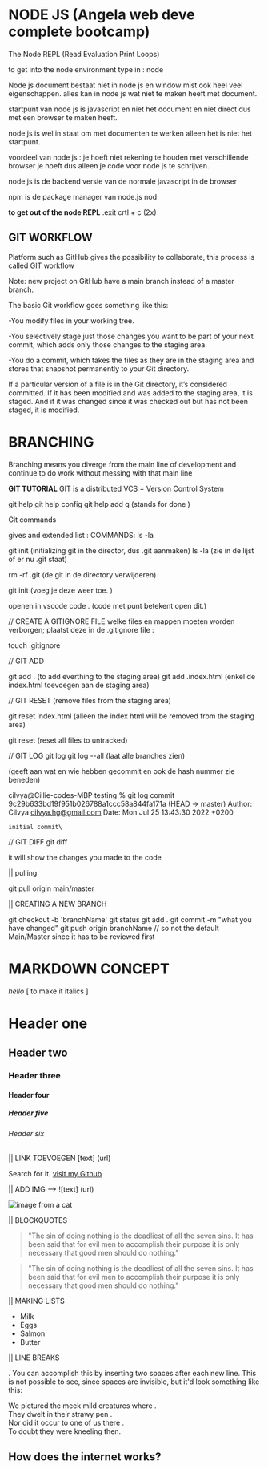 # NODE JS (Angela web deve complete bootcamp)

The Node REPL (Read Evaluation Print Loops)

to get into the node environment type in : node 



Node js 
document bestaat  niet in node js en window mist ook heel veel eigenschappen.
alles kan in node js wat niet te maken heeft met document.

startpunt van node js is javascript en niet het document en niet direct dus met een browser te maken heeft.

node js is wel in staat om met documenten te werken alleen het is niet het startpunt. 

voordeel van node js :
je hoeft niet rekening te houden met verschillende browser
je hoeft dus alleen je code voor node js te schrijven.

node js is de backend versie van de normale javascript in de browser

npm is de package manager van node.js
nod




**to get out of the node REPL**
.exit
crtl + c (2x)

## GIT WORKFLOW

Platform such as GitHub gives the possibility to collaborate, this process is called GIT workflow

Note: new project on GitHub have a main branch instead of a master branch.

The basic Git workflow goes something like this:

-You modify files in your working tree.

-You selectively stage just those changes you want to be part of your next commit, which adds only those changes to the staging area.

-You do a commit, which takes the files as they are in the staging area and stores that snapshot permanently to your Git directory.

If a particular version of a file is in the Git directory, it’s considered committed. If it has been modified and was added to the staging area, it is staged. And if it was changed since it was checked out but has not been staged, it is modified.

# BRANCHING
Branching means you diverge from the main line of development and continue to do work without messing with that main line

**GIT TUTORIAL**
GIT is a distributed VCS = Version Control System

git help
git help config
git help add
q (stands for done )


Git commands

gives and extended list :
COMMANDS:
ls -la 

git init (initializing git in the director, dus .git aanmaken)
ls -la (zie in de lijst of er nu .git staat)

rm -rf .git (de git in de directory verwijderen)

git init (voeg je deze weer toe. )

openen in vscode
code . (code met punt betekent open dit.)

// CREATE A GITIGNORE FILE
welke files en mappen moeten worden verborgen; plaatst deze in de .gitignore file :

touch .gitignore 


// GIT ADD

git add . (to add everthing to the staging area)
git add .index.html (enkel de index.html toevoegen aan de staging area)

// GIT RESET (remove files from the staging area)

git reset index.html (alleen the index html will be removed from the staging area)

git reset (reset all files to untracked)

// GIT LOG
git log 
git log --all (laat alle branches zien)

(geeft aan wat en wie hebben gecommit en ook de hash nummer zie beneden)

cilvya@Cillie-codes-MBP testing % git log
commit 9c29b633bd19f951b026788a1ccc58a844fa171a (HEAD -> master)
Author: Cilvya <cilvya.hg@gmail.com>
Date:   Mon Jul 25 13:43:30 2022 +0200

    initial commit\


// GIT DIFF
git diff  

it will show the changes you made to the code


|| pulling

git pull origin main/master

|| CREATING A NEW BRANCH

git checkout -b 'branchName'
git status
git add . 
git commit -m "what you have changed"
git push origin branchName  // so not the default Main/Master since it has to be reviewed first 


# MARKDOWN CONCEPT

_hello_ [ to make it italics ] 

# Header one
## Header two
### Header three
#### Header four
##### Header five
###### Header six


|| LINK TOEVOEGEN [text] (url) 

Search for it. [visit my Github](https://github.com/Cilvyahg)

|| ADD IMG  --> ![text] (url)

![image from a cat](https://images.unsplash.com/photo-1533738363-b7f9aef128ce?ixlib=rb-1.2.1&ixid=MnwxMjA3fDB8MHxzZWFyY2h8M3x8Y2F0fGVufDB8fDB8fA%3D%3D&auto=format&fit=crop&w=500&q=60)


|| BLOCKQUOTES 
> "The sin of doing nothing is the deadliest of all the seven sins. It has been said that for evil men to accomplish their purpose it is only necessary that good men should do nothing."

>"The sin of doing nothing is the deadliest of all the seven sins. It has been said that for evil men to accomplish their purpose it is only necessary that good men should do nothing."


|| MAKING LISTS

* Milk
* Eggs
* Salmon
* Butter

|| LINE BREAKS

. You can accomplish this by inserting two spaces after each new line. This is not possible to see, since spaces are invisible, but it'd look something like this:

We pictured the meek mild creatures where .       
They dwelt in their strawy pen .  
Nor did it occur to one of us there .  
To doubt they were kneeling then.

## How does the internet works?

